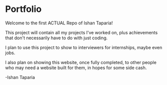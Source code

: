 # Portfolio
Welcome to the first ACTUAL Repo of Ishan Taparia!

This project will contain all my projects I've worked on, plus 
achievements that don't necessarily have to do with just coding.

I plan to use this project to show to interviewers for internships, maybe even jobs.

I also plan on showing this website, once fully completed, to other people who may need a website built for them, in
hopes for some side cash.


-Ishan Taparia


